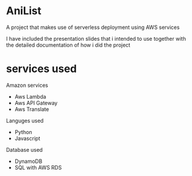 # AniList
A project that makes use of serverless deployment using AWS services

I have included the presentation slides that i intended to use together with the detailed documentation of how i did the project


# services used
Amazon services
 - Aws Lambda
 - Aws API Gateway
 - Aws Translate

Languges used
 - Python
 - Javascript

Database used
 - DynamoDB
 - SQL with AWS RDS
